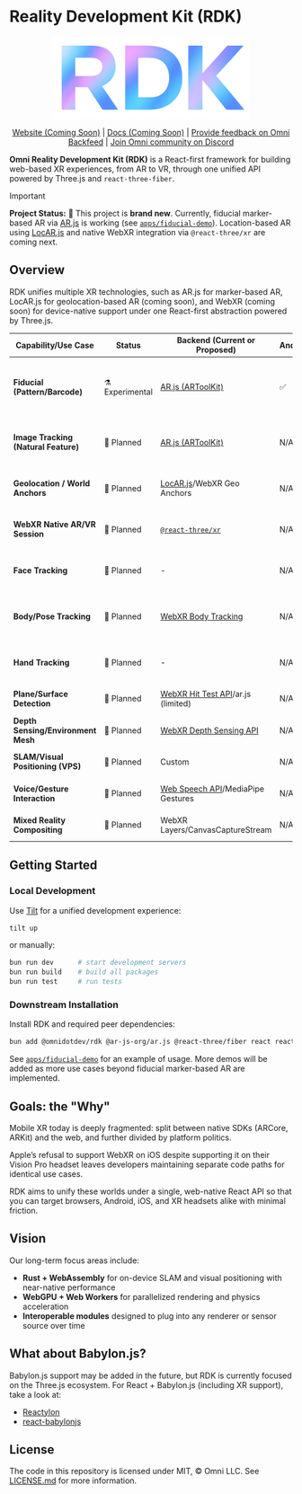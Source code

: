 # Reality Development Kit (RDK)

<div align="center">
  <img src="/assets/rdk-logo.png" width="350" />

[Website (Coming Soon)](https://rdk.omni.dev) | [Docs (Coming Soon)](https://docs.omni.dev/rdk/overview) | [Provide feedback on Omni Backfeed](https://backfeed.omni.dev/organizations/omni/projects/rdk) | [Join Omni community on Discord](https://discord.gg/omnidotdev)

</div>

**Omni Reality Development Kit (RDK)** is a React-first framework for building web-based XR experiences, from AR to VR, through one unified API powered by Three.js and `react-three-fiber`.

> [!IMPORTANT]
> **Project Status:** 🚧 This project is **brand new**.
> Currently, fiducial marker-based AR via [AR.js](https://github.com/ar-js-org/ar.js) is working (see [`apps/fiducial-demo`](./apps/fiducial-demo)).
> Location-based AR using [LocAR.js](https://github.com/ar-js-org/locar.js) and native WebXR integration via `@react-three/xr` are coming next.

## Overview

RDK unifies multiple XR technologies, such as AR.js for marker-based AR, LocAR.js for geolocation-based AR (coming soon), and WebXR (coming soon) for device-native support under one React-first abstraction powered by Three.js.

| Capability/Use Case                  | Status          | Backend (Current or Proposed)                                                                        | Android | iOS | Notes                                                                                     |
| ------------------------------------ | --------------- | ---------------------------------------------------------------------------------------------------- | ------- | --- | ----------------------------------------------------------------------------------------- |
| **Fiducial (Pattern/Barcode)**       | ⚗️ Experimental | [AR.js (ARToolKit)](https://github.com/ar-js-org/ar.js)                                              | ✅      | ✅  | Uses `.patt` or barcode markers. Reliable for printed markers. No WebXR dependency.       |
| **Image Tracking (Natural Feature)** | 🧭 Planned      | [AR.js (ARToolKit)](https://github.com/ar-js-org/ar.js)                                              | N/A     | N/A | May use `.mind` or `XRTrackedImage`. Ideal for logos or posters. Requires image database. |
| **Geolocation / World Anchors**      | 🧭 Planned      | [LocAR.js](https://github.com/ar-js-org/locar.js)/WebXR Geo Anchors                                  | N/A     | N/A | Uses GPS + compass; can integrate Mapbox or Cesium.                                       |
| **WebXR Native AR/VR Session**       | 🧭 Planned      | [`@react-three/xr`](https://github.com/pmndrs/xr)                                                    | N/A     | N/A | Entry point for true AR/VR sessions. Ties into `XRSessionProvider`.                       |
| **Face Tracking**                    | 🧭 Planned      | -                                                                                                    | N/A     | N/A | Uses webcam + ML model; lightweight and fast.                                             |
| **Body/Pose Tracking**               | 🧭 Planned      | [WebXR Body Tracking](https://github.com/immersive-web/body-tracking)                                | N/A     | N/A | Real-time skeletal tracking. GPU/WebGL acceleration required.                             |
| **Hand Tracking**                    | 🧭 Planned      | -                                                                                                    | N/A     | N/A | Supported on Chrome + Meta; ML fallback possible.                                         |
| **Plane/Surface Detection**          | 🧭 Planned      | [WebXR Hit Test API](https://immersive-web.github.io/hit-test)/ar.js (limited)                       | N/A     | N/A | Enables AR object placement on flat surfaces.                                             |
| **Depth Sensing/Environment Mesh**   | 🧭 Planned      | [WebXR Depth Sensing API](https://immersive-web.github.io/depth-sensing)                             | N/A     | N/A | Provides per-pixel depth; early spec.                                                     |
| **SLAM/Visual Positioning (VPS)**    | 🧭 Planned      | Custom                                                                                               | N/A     | N/A | Requires world map data; long-term goal.                                                  |
| **Voice/Gesture Interaction**        | 🧭 Planned      | [Web Speech API](https://developer.mozilla.org/en-US/docs/Web/API/Web_Speech_API)/MediaPipe Gestures | N/A     | N/A | Enables multimodal input: voice, hand, gaze.                                              |
| **Mixed Reality Compositing**        | 🧭 Planned      | WebXR Layers/CanvasCaptureStream                                                                     | N/A     | N/A | Transparent overlays/live compositing.                                                    |

## Getting Started

### Local Development

Use [Tilt](https://tilt.dev) for a unified development experience:

```bash
tilt up
```

or manually:

```bash
bun run dev      # start development servers
bun run build    # build all packages
bun run test     # run tests
```

### Downstream Installation

Install RDK and required peer dependencies:

```bash
bun add @omnidotdev/rdk @ar-js-org/ar.js @react-three/fiber react react-dom three
```

See [`apps/fiducial-demo`](./apps/fiducial-demo) for an example of usage. More demos will be added as more use cases beyond fiducial marker-based AR are implemented.

## Goals: the "Why"

Mobile XR today is deeply fragmented: split between native SDKs (ARCore, ARKit) and the web, and further divided by platform politics.

Apple’s refusal to support WebXR on iOS despite supporting it on their Vision Pro headset leaves developers maintaining separate code paths for identical use cases.

RDK aims to unify these worlds under a single, web-native React API so that you can target browsers, Android, iOS, and XR headsets alike with minimal friction.

## Vision

Our long-term focus areas include:

- **Rust + WebAssembly** for on-device SLAM and visual positioning with near-native performance
- **WebGPU + Web Workers** for parallelized rendering and physics acceleration
- **Interoperable modules** designed to plug into any renderer or sensor source over time

## What about Babylon.js?

Babylon.js support may be added in the future, but RDK is currently focused on the Three.js ecosystem. For React + Babylon.js (including XR support), take a look at:

- [Reactylon](https://www.reactylon.com)
- [react-babylonjs](https://github.com/brianzinn/react-babylonjs)

## License

The code in this repository is licensed under MIT, &copy; Omni LLC. See [LICENSE.md](LICENSE.md) for more information.
